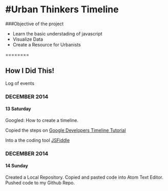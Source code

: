 #Urban Thinkers Timeline
=======================
###Objective of the project

* Learn the basic understading of javascript
* Visualize Data
* Create a Resource for Urbanists

========

## How I Did This!
Log of events

### DECEMBER 2014
#### 13 Saturday

Googled: How to create a timeline. 

Copied the steps on [Google Developers Timeline Tutorial](https://developers.google.com/chart/interactive/docs/gallery/timeline)

Into a the coding tool [JSFiddle](http://jsfiddle.net/patrickm02L/bv8w7mva/24/)

### DECEMBER 2014
#### 14 Sunday

Created a Local Repository. Copied and pasted code into Atom Text Editor. Pushed code to my Github Repo. 

